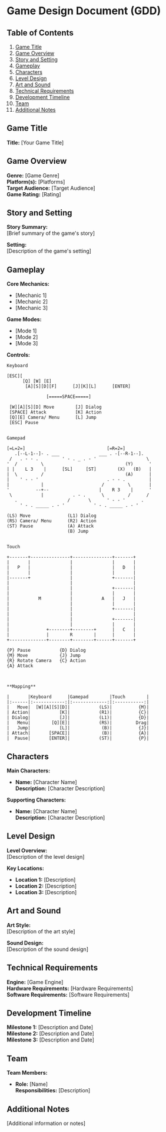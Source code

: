 # Game Design Document (GDD)

## Table of Contents
1. [Game Title](#game-title)
2. [Game Overview](#game-overview)
3. [Story and Setting](#story-and-setting)
4. [Gameplay](#gameplay)
5. [Characters](#characters)
6. [Level Design](#level-design)
7. [Art and Sound](#art-and-sound)
8. [Technical Requirements](#technical-requirements)
9. [Development Timeline](#development-timeline)
10. [Team](#team)
11. [Additional Notes](#additional-notes)

## Game Title
**Title:** [Your Game Title]

## Game Overview
**Genre:** [Game Genre]  
**Platform(s):** [Platforms]  
**Target Audience:** [Target Audience]  
**Game Rating:** [Rating]

## Story and Setting
**Story Summary:**  
[Brief summary of the game's story]

**Setting:**  
[Description of the game's setting]

## Gameplay
**Core Mechanics:**  
- [Mechanic 1]
- [Mechanic 2]
- [Mechanic 3]

**Game Modes:**  
- [Mode 1]
- [Mode 2]
- [Mode 3]

**Controls:**  

```
Keyboard

[ESC][                                      
      [Q] [W] [E]
       [A][S][D][F]      [J][K][L]      [ENTER]
 
               [=====SPACE=====] 

 [W][A][S][D] Move        [J] Dialog
 [SPACE] Attack           [K] Action
 [Q][E] Camera/ Menu      [L] Jump
 [ESC] Pause


Gamepad

[=L=2=]                               [=R=2=]
   .[--L-1--]- . ___               ___ . -[--R-1--].
 /   . - - .         ' - . _ . - '                   \
'  /         \                               (Y)      '
| |    L 3    |      [SL]     [ST]        (X)   (B)   |
|  \         /                               (A)      |
|    ' - - '                          . - - .         |
|            |                      /         \       |
'          --+--                   |    R 3    |      '
 \           |           . - .      \         /      / 
   .                   /       \      ' - - '      .
     ' - . _____ . - '           ' - . _____ . - '

(LS) Move              (L1) Dialog     
(RS) Camera/ Menu      (R2) Action      
(ST) Pause             (A) Attack
                       (B) Jump


Touch

+-------+---------------+---------------+-------+
|       |               |               |       |
|   P   |               |               |   D   |
|       |               |               |       |
|-------+               |               +-------|
|                       |                       |
|                       |               +-------|
|                       |               |       |
|           M           |           A   |   J   |
|                       |               |       |
|                       |               +-------|
|                       |                       |
|                       |               +-------|
|                       |               |       |
|              +--------+--------+      |   C   |
|              |        R        |      |       |
+--------------+--------+--------+------+-------+

{P} Pause           {D} Dialog 
{M} Move            {J} Jump 
{R} Rotate Camera   {C} Action   
{A} Attack



**Mapping**  

|       |Keyboard      |Gamepad        |Touch        |
|:------|:------------:|:-------------:|:-----------:|
|   Move|  [W][A][S][D]|           (LS)|          {M}|
| Action|           [K]|           (R1)|          {C}|
| Dialog|           [J]|           (L1)|          {D}|
|   Menu|        [Q][E]|           (RS)|         Drag|
|   Jump|           [L]|            (B)|          {J}|
| Attach|       [SPACE]|            (B)|          {A}|
|  Pause|       [ENTER]|           (ST)|          {P}|
```

## Characters
**Main Characters:**  
- **Name:** [Character Name]  
    **Description:** [Character Description]

**Supporting Characters:**  
- **Name:** [Character Name]  
    **Description:** [Character Description]

## Level Design
**Level Overview:**  
[Description of the level design]

**Key Locations:**  
- **Location 1:** [Description]
- **Location 2:** [Description]
- **Location 3:** [Description]

## Art and Sound
**Art Style:**  
[Description of the art style]

**Sound Design:**  
[Description of the sound design]

## Technical Requirements
**Engine:** [Game Engine]  
**Hardware Requirements:** [Hardware Requirements]  
**Software Requirements:** [Software Requirements]

## Development Timeline
**Milestone 1:** [Description and Date]  
**Milestone 2:** [Description and Date]  
**Milestone 3:** [Description and Date]

## Team
**Team Members:**  
- **Role:** [Name]  
    **Responsibilities:** [Description]

## Additional Notes
[Additional information or notes]
